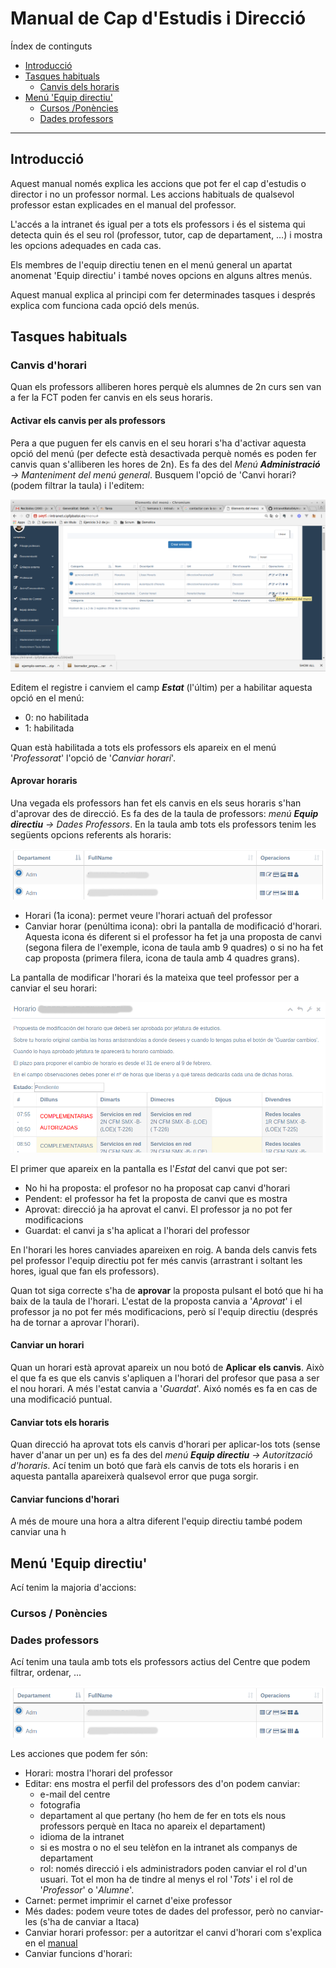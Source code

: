 # Manual de Cap d'Estudis i Direcció
Índex de continguts
* [Introducció](#introducció)
* [Tasques habituals](#tasques-habituals)
  * [Canvis dels horaris](#canvis-dhorari)
* [Menú 'Equip directiu'](#menú-equip-directiu)
  * [Cursos /Ponències](#)
  * [Dades professors](#dades-professors)
---

## Introducció
Aquest manual només explica les accions que pot fer el cap d'estudis o director i no un professor normal. Les accions habituals de qualsevol professor estan explicades en el manual del professor.

L'accés a la intranet és igual per a tots els professors i és el sistema qui detecta quin és el seu rol (professor, tutor, cap de departament, …) i mostra les opcions adequades en cada cas.

Els membres de l'equip directiu tenen en el menú general un apartat anomenat 'Equip directiu' i també noves opcions en alguns altres menús.

Aquest manual explica al principi com fer determinades tasques i després explica com funciona cada opció dels menús.

## Tasques habituals

### Canvis d'horari
Quan els professors alliberen hores perquè els alumnes de 2n curs sen van a fer la FCT poden fer canvis en els seus horaris. 

#### Activar els canvis per als professors
Pera a que puguen fer els canvis en el seu horari s'ha d'activar aquesta opció del menú (per defecte està desactivada perquè només es poden fer canvis quan s'alliberen les hores de 2n). Es fa des del _Menú **Administració** -> Manteniment del menú general_. Busquem l'opció de 'Canvi horari? (podem filtrar la taula) i l'editem:

![Menu canviar horari](./img/canviHorari-menu.png)

Editem el registre i canviem el camp _**Estat**_ (l'últim) per a habilitar aquesta opció en el menú:
* 0: no habilitada
* 1: habilitada

Quan està habilitada a tots els professors els apareix en el menú '_Professorat_' l'opció de '_Canviar horari_'.

#### Aprovar horaris
Una vegada els professors han fet els canvis en els seus horaris s'han d'aprovar des de direcció. Es fa des de la taula de professors: _menú **Equip directiu** -> Dades Professors_. En la taula amb tots els professors tenim les següents opcions referents als horaris:

![Taula professors](./img/canviHorari-tabla-profes.png)

* Horari (1a icona): permet veure l'horari actuañ del professor
* Canviar horar (penúltima icona): obri la pantalla de modificació d'horari. Aquesta icona és diferent si el professor ha fet ja una proposta de canvi (segona filera de l'exemple, icona de taula amb 9 quadres) o si no ha fet cap proposta (primera filera, icona de taula amb 4 quadres grans).

La pantalla de modificar l'horari és la mateixa que teel professor per a canviar el seu horari:

![Canviar horari](./img/canviHorari-horario-cambiar.png)

El primer que apareix en la pantalla es l'_Estat_ del canvi que pot ser:
* No hi ha proposta: el profesor no ha proposat cap canvi d'horari
* Pendent: el professor ha fet la proposta de canvi que es mostra
* Aprovat: direcció ja ha aprovat el canvi. El professor ja no pot fer modificacions
* Guardat: el canvi ja s'ha aplicat a l'horari del professor

En l'horari les hores canviades apareixen en roig. A banda dels canvis fets pel professor l'equip directiu pot fer més canvis (arrastrant i soltant les hores, igual que fan els professors).

Quan tot siga correcte s'ha de **aprovar** la proposta pulsant el botó que hi ha baix de la taula de l'horari. L'estat de la proposta canvia a '_Aprovat_' i el professor ja no pot fer més modificacions, però sí l'equip directiu (després ha de tornar a aprovar l'horari). 

#### Canviar un horari
Quan un horari està aprovat apareix un nou botó de **Aplicar els canvis**. Això el que fa es que els canvis s'apliquen a l'horari del profesor que pasa a ser el nou horari. A més l'estat canvia a '_Guardat_'. Aixó només es fa en cas de una modificació puntual. 

#### Canviar tots els horaris
Quan direcció ha aprovat tots els canvis d'horari per aplicar-los tots (sense haver d'anar un per un) es fa des del _menú **Equip directiu** -> Autorització d'horaris_. Ací tenim un botó que farà els canvis de tots els horaris i en aquesta pantalla apareixerà qualsevol error que puga sorgir. 

#### Canviar funcions d'horari
A més de moure una hora a altra diferent  l'equip directiu també podem canviar una h


## Menú 'Equip directiu'
Ací tenim la majoria d'accions:

### Cursos / Ponències

### Dades professors
Ací tenim una taula amb tots els professors actius del Centre que podem filtrar, ordenar, ... 

![Taula professors](./img/canviHorari-tabla-profes.png)

Les acciones que podem fer són:
* Horari: mostra l'horari del professor
* Editar: ens mostra el perfil del professors des d'on podem canviar:
  * e-mail del centre
  * fotografia
  * departament al que pertany (ho hem de fer en tots els nous professors perquè en Itaca no apareix el departament)
  * idioma de la intranet
  * si es mostra o no el seu telèfon en la intranet als companys de departament
  * rol: només direcció i els administradors poden canviar el rol d'un usuari. Tot el mon ha de tindre al menys el rol '_Tots_' i el rol de '_Professor_' o '_Alumne_'.
* Carnet: permet imprimir el carnet d'eixe professor
* Més dades: podem veure totes de dades del professor, però no canviar-les (s'ha de canviar a Itaca)
* Canviar horari professor: per a autoritzar el canvi d'horari com s'explica en el [manual](#canvis-dhorari)
* Canviar funcions d'horari: 

